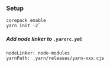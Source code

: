 ### Setup
```
corepack enable
yarn init -2`
```

##### Add _node linker to `.yarnrc.yml`_
```
nodeLinker: node-modules
yarnPath: .yarn/releases/yarn-xxx.cjs
```

